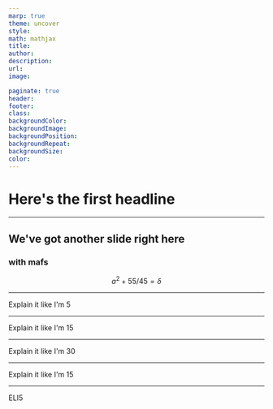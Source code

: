 ```yaml
---
marp: true
theme: uncover
style:
math: mathjax
title:
author:
description:
url:
image:

paginate: true
header:
footer:
class:
backgroundColor:
backgroundImage:
backgroundPosition:
backgroundRepeat:
backgroundSize:
color:
---
```



# Here's the first headline
---

## We've got another slide right here
### with mafs

$$a^2 + 55 / 45 = \delta$$

---

Explain it like I'm 5

---

Explain it like I'm 15

---

Explain it like I'm 30

---

Explain it like I'm 15

--- 

ELI5


